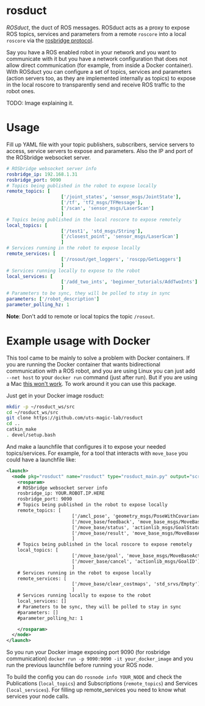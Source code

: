 # rosduct

*ROSduct*, the duct of ROS messages. ROSduct acts as a proxy to expose ROS topics, services and parameters from a remote `roscore` into a local `roscore` via the [rosbridge protocol](https://github.com/RobotWebTools/rosbridge_suite/blob/develop/ROSBRIDGE_PROTOCOL.md).

Say you have a ROS enabled robot in your network and you want to communicate with it but you have a network configuration that does not allow direct communication (for example, from inside a Docker container). With ROSduct you can configure a set of topics, services and parameters (action servers too, as they are implemented internally as topics) to expose in the local roscore to transparently send and receive ROS traffic to the robot ones.

TODO: Image explaining it.

# Usage
Fill up YAML file with your topic publishers, subscribers, service servers to access, service servers to expose and parameters. Also the IP and port of the ROSbridge websocket server.

```yaml
# ROSbridge websocket server info
rosbridge_ip: 192.168.1.31
rosbridge_port: 9090
# Topics being published in the robot to expose locally
remote_topics: [
                    ['/joint_states', 'sensor_msgs/JointState'], 
                    ['/tf', 'tf2_msgs/TFMessage'],
                    ['/scan', 'sensor_msgs/LaserScan']
                    ]
# Topics being published in the local roscore to expose remotely
local_topics: [
                    ['/test1', 'std_msgs/String'],
                    ['/closest_point', 'sensor_msgs/LaserScan']
                    ]
# Services running in the robot to expose locally
remote_services: [
                    ['/rosout/get_loggers', 'roscpp/GetLoggers']
                    ]
# Services running locally to expose to the robot
local_services: [
                    ['/add_two_ints', 'beginner_tutorials/AddTwoInts']
                    ]
# Parameters to be sync, they will be polled to stay in sync
parameters: ['/robot_description']
parameter_polling_hz: 1
```

**Note**: Don't add to remote or local topics the topic `/rosout`.

# Example usage with Docker
This tool came to be mainly to solve a problem with Docker containers. If you are running the Docker container that wants bidirectional communication with a ROS robot, and you are using Linux you can just add `--net host` to your `docker run` command (just after run). But if you are using a Mac [this won't work](https://github.com/docker/for-mac/issues/68). To work around it you can use this package.

Just get in your Docker image rosduct:

```bash
mkdir -p ~/rosduct_ws/src
cd ~/rosduct_ws/src
git clone https://github.com/uts-magic-lab/rosduct
cd ..
catkin_make
. devel/setup.bash
```

And make a launchfile that configures it to expose your needed topics/services. For example, for a tool that interacts with `move_base` you could have a launchfile like:

```xml
<launch>
  <node pkg="rosduct" name="rosduct" type="rosduct_main.py" output="screen">
    <rosparam>
    # ROSbridge websocket server info
    rosbridge_ip: YOUR.ROBOT.IP.HERE
    rosbridge_port: 9090
    # Topics being published in the robot to expose locally
    remote_topics: [
                        ['/amcl_pose', 'geometry_msgs/PoseWithCovarianceStamped'], 
                        ['/move_base/feedback', 'move_base_msgs/MoveBaseActionFeedback'],
                        ['/move_base/status', 'actionlib_msgs/GoalStatusArray'],
                        ['/move_base/result', 'move_base_msgs/MoveBaseActionResult'],
                        ]
    # Topics being published in the local roscore to expose remotely
    local_topics: [
                        ['/move_base/goal', 'move_base_msgs/MoveBaseActionGoal'],
                        ['/mover_base/cancel', 'actionlib_msgs/GoalID']
                        ]
    # Services running in the robot to expose locally
    remote_services: [
                        ['/move_base/clear_costmaps', 'std_srvs/Empty']
                        ]
    # Services running locally to expose to the robot
    local_services: []
    # Parameters to be sync, they will be polled to stay in sync
    #parameters: []
    #parameter_polling_hz: 1

    </rosparam>
  </node>
</launch>
```

So you run your Docker image exposing port 9090 (for rosbridge communication) `docker run -p 9090:9090 -it your_docker_image` and you run the previous launchfile before running your ROS node.

To build the config you can do `rosnode info YOUR_NODE` and check the Publications (`local_topics`) and Subscriptions (`remote_topics`) and Services (`local_services`). For filling up remote_services you need to know what services your node calls.